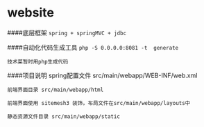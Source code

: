 # website

####底层框架
    `spring + springMVC + jdbc`

####自动化代码生成工具
    `php -S 0.0.0.0:8081 -t  generate`

    技术菜暂时用php生成代码

####项目说明
    spring配置文件 src/main/webapp/WEB-INF/web.xml
    
    前端界面目录 src/main/webapp/html
    
    前端界面使用 sitemesh3 装饰，布局文件在src/main/webapp/layouts中
    
    静态资源文件目录 src/main/webapp/static